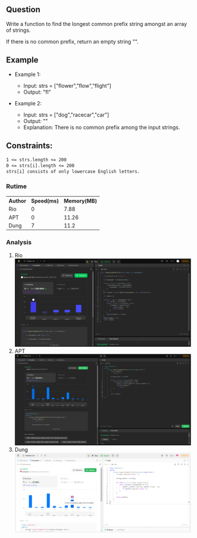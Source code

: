 

## Question

Write a function to find the longest common prefix string amongst an array of strings.

If there is no common prefix, return an empty string "".

## Example

- Example 1:

  * Input: strs = ["flower","flow","flight"]
  * Output: "fl"
- Example 2:

  * Input: strs = ["dog","racecar","car"]
  * Output: ""
  * Explanation: There is no common prefix among the input strings.

## Constraints:

    1 <= strs.length <= 200
    0 <= strs[i].length <= 200
    strs[i] consists of only lowercase English letters.

### Rutime
<table>
  <tr>
    <th>Author</th>
    <th>Speed(ms)</th>
    <th>Memory(MB)</th>
  </tr>
 
  <tr>
    <td>Rio</td>
    <td>0</td>
    <td>7.88</td>
  </tr>
  <tr>
    <td>APT</td>
    <td>0</td >
    <td>11.26</td>
  </tr>
  <tr>
    <td>Dung</td>
    <td>7</td>
    <td>11.2</td>
  </tr>
</table>


### Analysis
1. Rio 
![im](img/rio.png)
2. APT
![img](img/apt.png)
3. Dung
![img](img/dung.png)